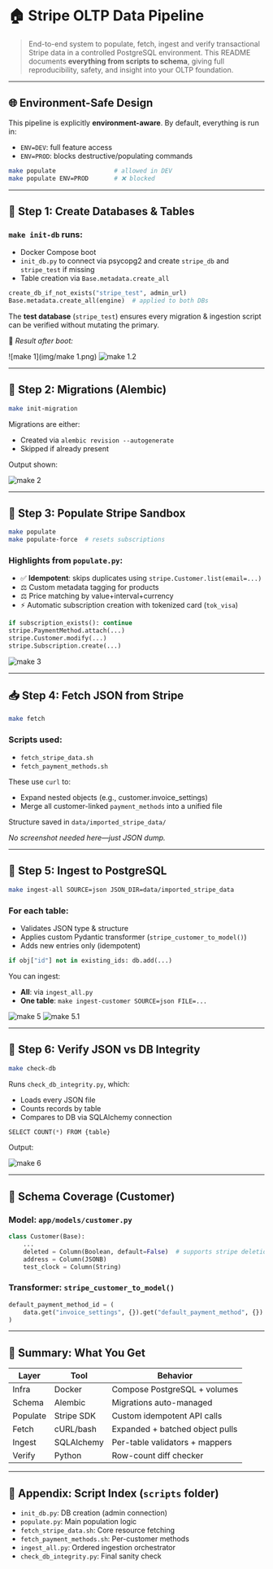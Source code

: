 # 🏠 Stripe OLTP Data Pipeline

> End-to-end system to populate, fetch, ingest and verify transactional Stripe data in a controlled PostgreSQL environment. This README documents **everything from scripts to schema**, giving full reproducibility, safety, and insight into your OLTP foundation.

---

## 🌐 Environment-Safe Design

This pipeline is explicitly **environment-aware**. By default, everything is run in:

* `ENV=DEV`: full feature access
* `ENV=PROD`: blocks destructive/populating commands

```bash
make populate                # allowed in DEV
make populate ENV=PROD       # ❌ blocked
```

---

## 📂 Step 1: Create Databases & Tables

### `make init-db` runs:

* Docker Compose boot
* `init_db.py` to connect via psycopg2 and create `stripe_db` and `stripe_test` if missing
* Table creation via `Base.metadata.create_all`

```python
create_db_if_not_exists("stripe_test", admin_url)
Base.metadata.create_all(engine)  # applied to both DBs
```

The **test database** (`stripe_test`) ensures every migration & ingestion script can be verified without mutating the primary.

📸 *Result after boot:*

![make 1](img/make 1.png)
![make 1.2](attachment\:file-LmPAdmshjtTcihp2K8q2rX)

---

## 🔖 Step 2: Migrations (Alembic)

```bash
make init-migration
```

Migrations are either:

* Created via `alembic revision --autogenerate`
* Skipped if already present

Output shown:

![make 2](attachment\:file-KEHfhs9rp46GkTn8ajZ8FB)

---

## 🚀 Step 3: Populate Stripe Sandbox

```bash
make populate
make populate-force  # resets subscriptions
```

### Highlights from `populate.py`:

* ✅ **Idempotent**: skips duplicates using `stripe.Customer.list(email=...)`
* ⚖️ Custom metadata tagging for products
* ⚖️ Price matching by value+interval+currency
* ⚡ Automatic subscription creation with tokenized card (`tok_visa`)

```python
if subscription_exists(): continue
stripe.PaymentMethod.attach(...)
stripe.Customer.modify(...)
stripe.Subscription.create(...)
```

![make 3](attachment\:file-G7fbzfoDxLgwa1PAjm3rMy)

---

## 📥 Step 4: Fetch JSON from Stripe

```bash
make fetch
```

### Scripts used:

* `fetch_stripe_data.sh`
* `fetch_payment_methods.sh`

These use `curl` to:

* Expand nested objects (e.g., customer.invoice\_settings)
* Merge all customer-linked `payment_methods` into a unified file

Structure saved in `data/imported_stripe_data/`

*No screenshot needed here—just JSON dump.*

---

## 🧰 Step 5: Ingest to PostgreSQL

```bash
make ingest-all SOURCE=json JSON_DIR=data/imported_stripe_data
```

### For each table:

* Validates JSON type & structure
* Applies custom Pydantic transformer (`stripe_customer_to_model()`)
* Adds new entries only (idempotent)

```python
if obj["id"] not in existing_ids: db.add(...)
```

You can ingest:

* **All**: via `ingest_all.py`
* **One table**: `make ingest-customer SOURCE=json FILE=...`

![make 5](attachment\:file-2WkGX27JqadcB2LUdq5Xag)
![make 5.1](attachment\:file-LKRrRnGATJKbKmowrkCNHp)

---

## 🔎 Step 6: Verify JSON vs DB Integrity

```bash
make check-db
```

Runs `check_db_integrity.py`, which:

* Loads every JSON file
* Counts records by table
* Compares to DB via SQLAlchemy connection

```python
SELECT COUNT(*) FROM {table}
```

Output:

![make 6](attachment\:file-Dt5kCuxEaPbVxeWshcFsr3)

---

## 🧪 Schema Coverage (Customer)

### Model: `app/models/customer.py`

```python
class Customer(Base):
    ...
    deleted = Column(Boolean, default=False)  # supports stripe deletion
    address = Column(JSONB)
    test_clock = Column(String)
```

### Transformer: `stripe_customer_to_model()`

```python
default_payment_method_id = (
    data.get("invoice_settings", {}).get("default_payment_method", {}).get("id")
)
```

---

## 🎯 Summary: What You Get

| Layer    | Tool       | Behavior                        |
| -------- | ---------- | ------------------------------- |
| Infra    | Docker     | Compose PostgreSQL + volumes    |
| Schema   | Alembic    | Migrations auto-managed         |
| Populate | Stripe SDK | Custom idempotent API calls     |
| Fetch    | cURL/bash  | Expanded + batched object pulls |
| Ingest   | SQLAlchemy | Per-table validators + mappers  |
| Verify   | Python     | Row-count diff checker          |

---

## 💼 Appendix: Script Index (`scripts` folder)

* `init_db.py`: DB creation (admin connection)
* `populate.py`: Main population logic
* `fetch_stripe_data.sh`: Core resource fetching
* `fetch_payment_methods.sh`: Per-customer methods
* `ingest_all.py`: Ordered ingestion orchestrator
* `check_db_integrity.py`: Final sanity check